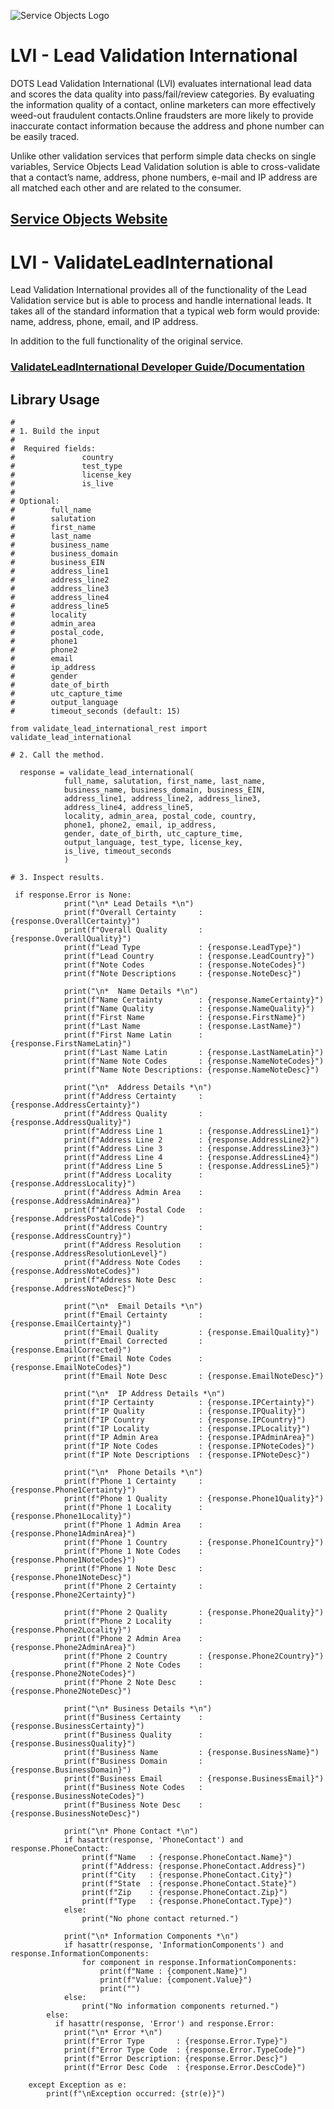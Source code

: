 ﻿![Service Objects Logo](https://www.serviceobjects.com/wp-content/uploads/2021/05/SO-Logo-with-TM.gif "Service Objects Logo")

# LVI - Lead Validation International  

DOTS Lead Validation International (LVI) evaluates international lead data and scores the data quality into pass/fail/review categories. By evaluating the information quality of a contact, online marketers can more effectively weed-out fraudulent contacts.Online fraudsters are more likely to provide inaccurate contact information because the address and phone number can be easily traced. 

Unlike other validation services that perform simple data checks on single variables, Service Objects Lead Validation solution is able to cross-validate that a contact’s name, address, phone numbers, e-mail and IP address are all matched each other and are related to the consumer.

## [Service Objects Website](https://serviceobjects.com)

# LVI - ValidateLeadInternational

Lead Validation International provides all of the functionality of the Lead Validation service but is able to process and handle international leads. It takes all of the standard information that a typical web form would provide: name, address, phone, email, and IP address. 

In addition to the full functionality of the original service.

### [ValidateLeadInternational Developer Guide/Documentation](https://www.serviceobjects.com/docs/dots-lead-validation-international/lvi-operations/lvi-validateleadinternational-recommended/)

## Library Usage

```
#
# 1. Build the input
#
#  Required fields:
#               country
#               test_type 
#               license_key
#               is_live
# 
# Optional:
#        full_name 
#        salutation
#        first_name
#        last_name
#        business_name
#        business_domain
#        business_EIN
#        address_line1
#        address_line2
#        address_line3
#        address_line4
#        address_line5
#        locality
#        admin_area
#        postal_code,
#        phone1
#        phone2
#        email
#        ip_address
#        gender
#        date_of_birth
#        utc_capture_time
#        output_language
#        timeout_seconds (default: 15)

from validate_lead_international_rest import validate_lead_international

# 2. Call the method.
  
  response = validate_lead_international(
            full_name, salutation, first_name, last_name,
            business_name, business_domain, business_EIN,
            address_line1, address_line2, address_line3,
            address_line4, address_line5,
            locality, admin_area, postal_code, country,
            phone1, phone2, email, ip_address,
            gender, date_of_birth, utc_capture_time,
            output_language, test_type, license_key,
            is_live, timeout_seconds
            )

# 3. Inspect results.

 if response.Error is None:
            print("\n* Lead Details *\n")
            print(f"Overall Certainty     : {response.OverallCertainty}")
            print(f"Overall Quality       : {response.OverallQuality}")
            print(f"Lead Type             : {response.LeadType}")
            print(f"Lead Country          : {response.LeadCountry}")
            print(f"Note Codes            : {response.NoteCodes}")
            print(f"Note Descriptions     : {response.NoteDesc}")

            print("\n*  Name Details *\n")
            print(f"Name Certainty        : {response.NameCertainty}")
            print(f"Name Quality          : {response.NameQuality}")
            print(f"First Name            : {response.FirstName}")
            print(f"Last Name             : {response.LastName}")
            print(f"First Name Latin      : {response.FirstNameLatin}")
            print(f"Last Name Latin       : {response.LastNameLatin}")
            print(f"Name Note Codes       : {response.NameNoteCodes}")
            print(f"Name Note Descriptions: {response.NameNoteDesc}")

            print("\n*  Address Details *\n")
            print(f"Address Certainty     : {response.AddressCertainty}")
            print(f"Address Quality       : {response.AddressQuality}")
            print(f"Address Line 1        : {response.AddressLine1}")
            print(f"Address Line 2        : {response.AddressLine2}")
            print(f"Address Line 3        : {response.AddressLine3}")
            print(f"Address Line 4        : {response.AddressLine4}")
            print(f"Address Line 5        : {response.AddressLine5}")
            print(f"Address Locality      : {response.AddressLocality}")
            print(f"Address Admin Area    : {response.AddressAdminArea}")
            print(f"Address Postal Code   : {response.AddressPostalCode}")
            print(f"Address Country       : {response.AddressCountry}")
            print(f"Address Resolution    : {response.AddressResolutionLevel}")
            print(f"Address Note Codes    : {response.AddressNoteCodes}")
            print(f"Address Note Desc     : {response.AddressNoteDesc}")

            print("\n*  Email Details *\n")
            print(f"Email Certainty       : {response.EmailCertainty}")
            print(f"Email Quality         : {response.EmailQuality}")
            print(f"Email Corrected       : {response.EmailCorrected}")
            print(f"Email Note Codes      : {response.EmailNoteCodes}")
            print(f"Email Note Desc       : {response.EmailNoteDesc}")

            print("\n*  IP Address Details *\n")
            print(f"IP Certainty          : {response.IPCertainty}")
            print(f"IP Quality            : {response.IPQuality}")
            print(f"IP Country            : {response.IPCountry}")
            print(f"IP Locality           : {response.IPLocality}")
            print(f"IP Admin Area         : {response.IPAdminArea}")
            print(f"IP Note Codes         : {response.IPNoteCodes}")
            print(f"IP Note Descriptions  : {response.IPNoteDesc}")

            print("\n*  Phone Details *\n")
            print(f"Phone 1 Certainty     : {response.Phone1Certainty}")
            print(f"Phone 1 Quality       : {response.Phone1Quality}")
            print(f"Phone 1 Locality      : {response.Phone1Locality}")
            print(f"Phone 1 Admin Area    : {response.Phone1AdminArea}")
            print(f"Phone 1 Country       : {response.Phone1Country}")
            print(f"Phone 1 Note Codes    : {response.Phone1NoteCodes}")
            print(f"Phone 1 Note Desc     : {response.Phone1NoteDesc}")
            print(f"Phone 2 Certainty     : {response.Phone2Certainty}")

            print(f"Phone 2 Quality       : {response.Phone2Quality}")
            print(f"Phone 2 Locality      : {response.Phone2Locality}")
            print(f"Phone 2 Admin Area    : {response.Phone2AdminArea}")
            print(f"Phone 2 Country       : {response.Phone2Country}")
            print(f"Phone 2 Note Codes    : {response.Phone2NoteCodes}")
            print(f"Phone 2 Note Desc     : {response.Phone2NoteDesc}")

            print("\n* Business Details *\n")
            print(f"Business Certainty    : {response.BusinessCertainty}")
            print(f"Business Quality      : {response.BusinessQuality}")
            print(f"Business Name         : {response.BusinessName}")
            print(f"Business Domain       : {response.BusinessDomain}")
            print(f"Business Email        : {response.BusinessEmail}")
            print(f"Business Note Codes   : {response.BusinessNoteCodes}")
            print(f"Business Note Desc    : {response.BusinessNoteDesc}")

            print("\n* Phone Contact *\n")
            if hasattr(response, 'PhoneContact') and response.PhoneContact:
                print(f"Name   : {response.PhoneContact.Name}")
                print(f"Address: {response.PhoneContact.Address}")
                print(f"City   : {response.PhoneContact.City}")
                print(f"State  : {response.PhoneContact.State}")
                print(f"Zip    : {response.PhoneContact.Zip}")
                print(f"Type   : {response.PhoneContact.Type}")
            else:
                print("No phone contact returned.")

            print("\n* Information Components *\n")
            if hasattr(response, 'InformationComponents') and response.InformationComponents:
                for component in response.InformationComponents:
                    print(f"Name : {component.Name}")
                    print(f"Value: {component.Value}")
                    print("")
            else:
                print("No information components returned.")
        else:
          if hasattr(response, 'Error') and response.Error:
            print("\n* Error *\n")
            print(f"Error Type       : {response.Error.Type}")
            print(f"Error Type Code  : {response.Error.TypeCode}")
            print(f"Error Description: {response.Error.Desc}")
            print(f"Error Desc Code  : {response.Error.DescCode}")

    except Exception as e:
        print(f"\nException occurred: {str(e)}")
```

